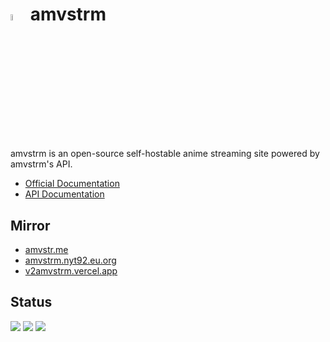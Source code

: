 # <img src="https://github.com/amvstrm/.github/assets/53612429/058bc858-884f-42cc-b078-0cccaf4245b0" width="5%" /> amvstrm

amvstrm is an open-source self-hostable anime streaming site powered by amvstrm's API.

- [Official Documentation](https://amvdocs.pages.dev/introduction)
- [API Documentation](https://docsapi-amvstrm.pages.dev)

## Mirror

- [amvstr.me](https://amvstr.me)
- [amvstrm.nyt92.eu.org](https://amvstrm.nyt92.eu.org)
- [v2amvstrm.vercel.app](https://v2amvstrm.vercel.app)

## Status

![](https://api.checklyhq.com/v1/badges/checks/41569fa5-c1bd-4bee-a1c1-1ac2650f8272?style=flat-square&theme=default&responseTime=true)
![](https://api.checklyhq.com/v1/badges/checks/9a65f629-8429-40c2-ba04-a0f899881417?style=flat-square&theme=default&responseTime=true)
![](https://api.checklyhq.com/v1/badges/checks/21ab09a1-f124-43fe-9578-eb551dd90b2e?style=flat-square&theme=default&responseTime=true)



